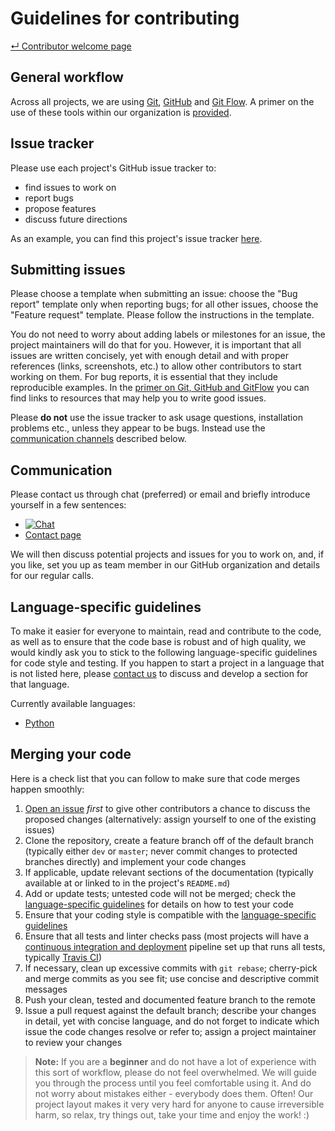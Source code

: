 # Guidelines for contributing

[&#8629; Contributor welcome page][contributing-start]

## General workflow

Across all projects, we are using [Git][git], [GitHub][github] and
[Git Flow][git-flow]. A primer on the use of these tools within our
organization is [provided][primer-git].

## Issue tracker

Please use each project's GitHub issue tracker to:

- find issues to work on
- report bugs
- propose features
- discuss future directions

As an example, you can find this project's issue tracker
[here][issue-tracker-example].

## Submitting issues

Please choose a template when submitting an issue: choose the "Bug report"
template only when reporting bugs; for all other issues, choose the "Feature
request" template. Please follow the instructions in the template.

You do not need to worry about adding labels or milestones for an issue, the
project maintainers will do that for you. However, it is important that all
issues are written concisely, yet with enough detail and with proper
references (links, screenshots, etc.) to allow other contributors to start
working on them. For bug reports, it is essential that they include
reproducible examples. In the [primer on Git, GitHub and GitFlow][primer-git]
you can find links to resources that may help you to write good issues.

Please **do not** use the issue tracker to ask usage questions, installation
problems etc., unless they appear to be bugs. Instead use the
[communication channels](#communication) described below.

## Communication

Please contact us through chat (preferred) or email and briefly introduce
yourself in a few sentences:

- [![Chat][badge-chat]][badge-url-chat]
- [Contact page][elixir-cloud-members]

We will then discuss potential projects and issues for you to work on, and, if
you like, set you up as team member in our GitHub organization and details for
our regular calls.

## Language-specific guidelines

To make it easier for everyone to maintain, read and contribute to the code,
as well as to ensure that the code base is robust and of high quality, we
would kindly ask you to stick to the following language-specific guidelines
for code style and testing. If you happen to start a project in a language
that is not listed here, please [contact us][contact] to discuss and develop
a section for that language.

Currently available languages:

- [Python][guidelines-python]

## Merging your code

Here is a check list that you can follow to make sure that code merges
happen smoothly:

1. [Open an issue](#submitting-issues) _first_ to give other contributors a
   chance to discuss the proposed changes (alternatively: assign yourself
   to one of the existing issues)
2. Clone the repository, create a feature branch off of the default branch
   (typically either `dev` or `master`; never commit changes to protected
   branches directly) and implement your code changes
3. If applicable, update relevant sections of the documentation (typically
   available at or linked to in the project's `README.md`)
4. Add or update tests; untested code will not be merged; check the
   [language-specific guidelines](#language-specific-guidelines) for details on
   how to test your code
5. Ensure that your coding style is compatible with the [language-specific
   guidelines](#language-specific-guidelines)
6. Ensure that all tests and linter checks pass (most projects will have a
   [continuous integration and deployment][ci-cd] pipeline set up that runs all
   tests, typically [Travis CI][travis-docs])
7. If necessary, clean up excessive commits with `git rebase`; cherry-pick and
   merge commits as you see fit; use concise and descriptive commit messages
8. Push your clean, tested and documented feature branch to the remote
9. Issue a pull request against the default branch; describe your changes in
   detail, yet with concise language, and do not forget to indicate which issue
   the code changes resolve or refer to; assign a project maintainer to review
   your changes

> **Note:** If you are a **beginner** and do not have a lot of experience with
> this sort of workflow, please do not feel overwhelmed. We will guide you
> through the process until you feel comfortable using it. And do not worry
> about mistakes either - everybody does them. Often! Our project layout makes
> it very very hard for anyone to cause irreversible harm, so relax, try things
> out, take your time and enjoy the work! :)

[badge-chat]: <https://img.shields.io/static/v1?label=chat&message=Slack&color=ff6994>
[badge-url-chat]: <https://join.slack.com/t/elixir-cloud/shared_invite/enQtNzA3NTQ5Mzg2NjQ3LTZjZGI1OGQ5ZTRiOTRkY2ExMGUxNmQyODAxMDdjM2EyZDQ1YWM0ZGFjOTJhNzg5NjE0YmJiZTZhZDVhOWE4MWM>
[ci-cd]: <https://en.wikipedia.org/wiki/Continuous_integration>
[contact]: <alexander.kanitz@sib.swiss>
[contributing-start]: ../CONTRIBUTING.md
[elixir-cloud-members]: <https://elixir-europe.github.io/cloud/categories/people.html>
[git]: <https://git-scm.com/>
[git-flow]: <https://nvie.com/posts/a-successful-git-branching-model/>
[github]: <https://github.com>
[issue-tracker-example]: <https://github.com/elixir-cloud-aai/elixir-cloud-aai/issues>
[primer-git]: git.md
[guidelines-python]: python.md
[travis-docs]: <https://docs.travis-ci.com/>
